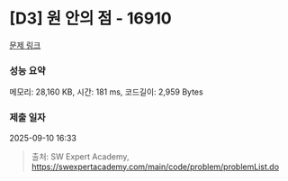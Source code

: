 # [D3] 원 안의 점 - 16910 

[문제 링크](https://swexpertacademy.com/main/code/problem/problemDetail.do?contestProbId=AYcllbDqUVgDFASR) 

### 성능 요약

메모리: 28,160 KB, 시간: 181 ms, 코드길이: 2,959 Bytes

### 제출 일자

2025-09-10 16:33



> 출처: SW Expert Academy, https://swexpertacademy.com/main/code/problem/problemList.do